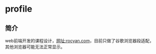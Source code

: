 
# profile

## 简介
web前端开发的课程设计，[网址:rocyan.com](http://www.rocyan.com)，目前只做了谷歌浏览器段适配，
其他浏览器可能无法正常显示。

